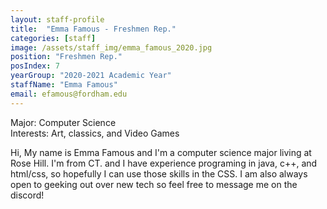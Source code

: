 ```yaml
---
layout: staff-profile
title:  "Emma Famous - Freshmen Rep."
categories: [staff]
image: /assets/staff_img/emma_famous_2020.jpg
position: "Freshmen Rep."
posIndex: 7
yearGroup: "2020-2021 Academic Year"
staffName: "Emma Famous"
email: efamous@fordham.edu
---
```


Major: Computer Science <br>
Interests: Art, classics, and Video Games <br>

Hi, My name is Emma Famous and I'm a computer science major living at Rose Hill. I'm from CT. and I have experience programing in java, c++, and html/css, so hopefully I can use those skills in the CSS. I am also always open to geeking out over new tech so feel free to message me on the discord!
